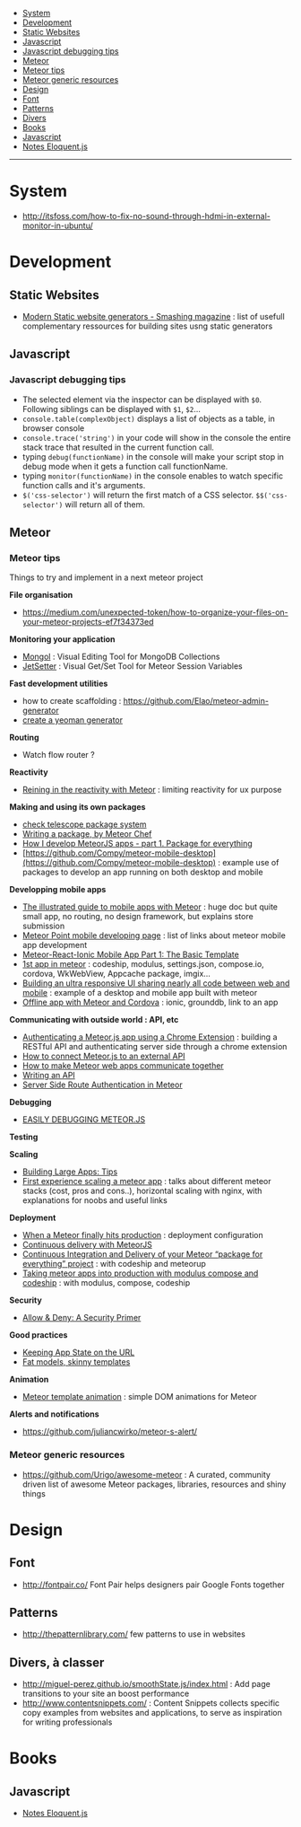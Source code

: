* [System](#system)
* [Development](#development)
 * [Static Websites](#staticWebsites)
 * [Javascript](#javascript)
  * [Javascript debugging tips](#javascriptDebuggingTips)
 * [Meteor](#meteor)
  * [Meteor tips](#meteorTips)
  * [Meteor generic resources](#meteorResources)
* [Design](#design)
 * [Font](#font)
 * [Patterns](#patterns)
 * [Divers](#designdiverse)
* [Books](#design)
 * [Javascript](#javascript)
  * [Notes Eloquent.js](books/eloquentJsNotes.md)

___

# <a name="system">System

- http://itsfoss.com/how-to-fix-no-sound-through-hdmi-in-external-monitor-in-ubuntu/

# <a name="development">Development

## <a name="staticWebsites">Static Websites

- [Modern Static website generators - Smashing magazine](http://www.smashingmagazine.com/2015/11/modern-static-website-generators-next-big-thing/) : list of usefull complementary ressources for building sites usng static generators

## <a name="javascript">Javascript

### <a name="javascriptDebuggingTips">Javascript debugging tips

- The selected element via the inspector can be displayed with `$0`. Following siblings can be displayed with `$1`, `$2`...
- `console.table(complexObject)` displays a list of objects as a table, in browser console
- `console.trace('string')` in your code will show in the console the entire stack trace that resulted in the current function call.
- typing `debug(functionName)` in the console will make your script stop in debug mode when it gets a function call functionName.
- typing `monitor(functionName)` in the console enables to watch specific function calls and it's arguments.
- `$('css-selector')` will return the first match of a CSS selector. `$$('css-selector')` will return all of them.

## <a name="meteor">Meteor

### <a name="meteorTips">Meteor tips

Things to try and implement in a next meteor project

__File organisation__

- https://medium.com/unexpected-token/how-to-organize-your-files-on-your-meteor-projects-ef7f34373ed

__Monitoring your application__

- [Mongol](https://github.com/msavin/Mongol) : Visual Editing Tool for MongoDB Collections
- [JetSetter](https://github.com/msavin/JetSetter) : Visual Get/Set Tool for Meteor Session Variables

__Fast development utilities__

- how to create scaffolding : https://github.com/Elao/meteor-admin-generator
- [create a yeoman generator](http://www.mightymeteorites.com/articles/create-a-basic-yeoman-generator-for-meteor-in-20-minutes)

__Routing__
- Watch flow router ?

__Reactivity__
- [Reining in the reactivity with Meteor](http://tomkelsey.co.uk/reining-in-the-reactivity-with-meteor/) : limiting reactivity for ux purpose

__Making and using its own packages__

- [check telescope package system](http://www.telescopeapp.org/blog/previewing-telescope-big-refactor/)
- [Writing a package, by Meteor Chef](http://themeteorchef.com/recipes/writing-a-package/)
- [How I develop MeteorJS apps - part 1. Package for everything](http://howwedoapps.com/2015/07/16/how-i-develop-meteorjs-apps-part1)
- [https://github.com/Compy/meteor-mobile-desktop](https://github.com/Compy/meteor-mobile-desktop) : example use of packages to develop an app running on both desktop and mobile

__Developping mobile apps__

- [The illustrated guide to mobile apps with Meteor](https://www.yauh.de/the-illustrated-guide-to-mobile-apps-with-meteor/) : huge doc but quite small app, no routing, no design framework, but explains store submission
- [Meteor Point mobile developing page](http://meteorpoint.com/do-you-know-about/mobile-developing) : list of links about meteor mobile app development
- [Meteor-React-Ionic Mobile App Part 1: The Basic Template](https://medium.com/@SamCorcos/meteor-react-ionic-mobile-app-part-1-the-basic-template-9355ebf3397f)
- [1st app in meteor](https://medium.com/@jracollins/my-first-app-carspot-an-instagram-clone-for-cars-was-approved-for-the-itunes-store-on-the-18-8-f4668f8b17de) : codeship, modulus, settings.json, compose.io, cordova, WkWebView, Appcache package, imgix...
- [Building an ultra responsive UI sharing nearly all code between web and mobile](https://hansoftx.com/blog/building-an-ultra-responsive-ui) : example of a desktop and mobile app built with meteor
- [Offline app with Meteor and Cordova](http://rafaelquintanilha.com/offline-app-with-meteor-and-cordova/) : ionic, grounddb, link to an app

__Communicating with outside world : API, etc__

- [Authenticating a Meteor.js app using a Chrome Extension](https://medium.com/meteor-js/authenticating-a-meteor-js-app-using-a-chrome-extension-321a5e3a18e) : building a RESTful API and authenticating server side through a chrome extension
- [How to connect Meteor.js to an external API](https://medium.com/meteor-js/how-to-connect-meteor-js-to-an-external-api-93c0d856433b)
- [How to make Meteor web apps communicate together](https://medium.com/unexpected-token/how-to-make-meteor-web-apps-communicate-together-a-comparison-with-the-rest-api-method-acef91040faf)
- [Writing an API](http://themeteorchef.com/recipes/writing-an-api/)
- [Server Side Route Authentication in Meteor](https://blog.kayla.com.au/server-side-route-authentication-in-meteor/)

__Debugging__
- [EASILY DEBUGGING METEOR.JS](http://joshowens.me/easily-debugging-meteor-js/)

__Testing__

__Scaling__
- [Building Large Apps: Tips](https://meteor.hackpad.com/Building-Large-Apps-Tips-d8PQ848nLyE)
- [First experience scaling a meteor app](https://medium.com/@eliezer/first-experiences-scaling-a-meteor-app-14a48e62a4af) : talks about different meteor stacks (cost, pros and cons..), horizontal scaling with nginx, with explanations for noobs and useful links

__Deployment__

- [When a Meteor finally hits production](https://medium.com/@davidyahalomi/when-a-meteor-finally-hits-production-6c37b81f795b) : deployment configuration
- [Continuous delivery with MeteorJS](https://sungwoncho.io/meteorjs-continuous-delivery/)
- [Continuous Integration and Delivery of your Meteor “package for everything” project](http://howwedoapps.com/2015/07/27/how-i-develop-meteorjs-apps-part-3-continuous-integration-and-delivery-of-your-meteor-package-for-everything-project) : with codeship and meteorup
- [Taking meteor apps into production with modulus compose and codeship](https://medium.com/@david_sykora/taking-meteor-apps-into-production-with-modulus-compose-and-codeship-54236d7f0cc) : with modulus, compose, codeship

__Security__
- [Allow & Deny: A Security Primer](https://www.discovermeteor.com/blog/allow-deny-a-security-primer/)

__Good practices__
- [Keeping App State on the URL](https://meteorhacks.com/meteor-ui-pattern-keeping-app-state-in-the-url)
- [Fat models, skinny templates](http://joshowens.me/fat-models-skinny-templates/)

__Animation__

- [Meteor template animation](https://github.com/gwendall/meteor-template-animations) : simple DOM animations for Meteor


__Alerts and notifications__

- https://github.com/juliancwirko/meteor-s-alert/

### <a name="meteorResources">Meteor generic resources

- https://github.com/Urigo/awesome-meteor : A curated, community driven list of awesome Meteor packages, libraries, resources and shiny things



# <a name="design">Design

## <a name="font">Font

- http://fontpair.co/ Font Pair helps designers pair Google Fonts together

## <a name="patterns">Patterns

- http://thepatternlibrary.com/ few patterns to use in websites

## <a name="designdiverse">Divers, à classer

- http://miguel-perez.github.io/smoothState.js/index.html : Add page transitions to your site an boost performance
- http://www.contentsnippets.com/ : Content Snippets collects specific copy examples from websites and applications, to serve as inspiration for writing professionals


# <a name="books">Books

## <a name="javascript">Javascript

- [Notes Eloquent.js](books/eloquentJsNotes.md)


